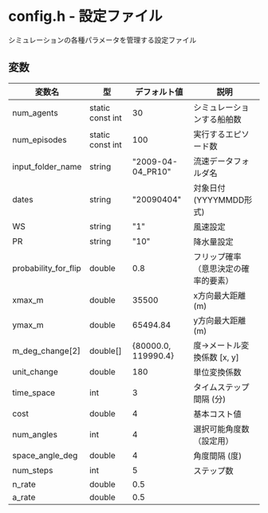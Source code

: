 # config.h - 設定ファイル

シミュレーションの各種パラメータを管理する設定ファイル

## 変数

| 変数名 | 型 | デフォルト値 | 説明 |
|--------|-----|-------------|------|
| num_agents | static const int | 30 | シミュレーションする船舶数 |
| num_episodes | static const int | 100 | 実行するエピソード数 |
| input_folder_name | string | "2009-04-04_PR10" | 流速データフォルダ名 |
| dates | string | "20090404" | 対象日付 (YYYYMMDD形式) |
| WS | string | "1" | 風速設定 |
| PR | string | "10" | 降水量設定 |
| probability_for_flip | double | 0.8 | フリップ確率（意思決定の確率的要素） |
| xmax_m | double | 35500 | x方向最大距離 (m) |
| ymax_m | double | 65494.84 | y方向最大距離 (m) |
| m_deg_change[2] | double[] | {80000.0, 119990.4} | 度→メートル変換係数 [x, y] |
| unit_change | double | 180 | 単位変換係数 |
| time_space | int | 3 | タイムステップ間隔 (分) |
| cost | double | 4 | 基本コスト値 |
| num_angles | int | 4 | 選択可能角度数（設定用） |
| space_angle_deg | double | 4 | 角度間隔 (度) |
| num_steps | int | 5 | ステップ数 |
| n_rate | double | 0.5 |  |
| a_rate | double | 0.5 |  |